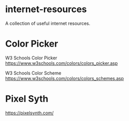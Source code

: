 # internet-resources
A collection of useful internet resources.


# Color Picker
W3 Schools Color Picker
https://www.w3schools.com/colors/colors_picker.asp

W3 Schools Color Scheme
https://www.w3schools.com/colors/colors_schemes.asp

# Pixel Syth
https://pixelsynth.com/

